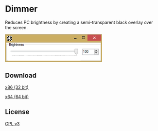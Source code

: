 # Dimmer
Reduces PC brightness by creating a semi-transparent black overlay over the screen.

<p align="left"> 
  <img src="./md_resources/brightness.png" alt="image" />
</p>

## Download
<a href="https://github.com/ciucacosmin109/Dimmer/raw/master/x86/Release/Dimmer.exe">x86 (32 bit)</a>

<a href="https://github.com/ciucacosmin109/Dimmer/raw/master/x64/Release/Dimmer.exe">x64 (64 bit)</a>

## License
[GPL v3](./LICENSE)
